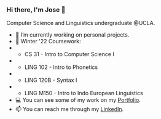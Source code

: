 ### Hi there, I'm Jose 👋

<!--![Banner](https://github.com/JoseOr1j/JoseOr1j/blob/master/Github-Banner.png)-->

Computer Science and Linguistics undergraduate @UCLA.

- 🔭 I’m currently working on personal projects.
- 🌱 Winter '22 Coursework: 
- - CS 31 - Intro to Computer Science I
- - LING 102 - Intro to Phonetics
- - LING 120B - Syntax I
- - LING M150 - Intro to Indo European Linguistics 
- 💻 You can see some of my work on my [Portfolio](joseor1j.github.io/Portfolio/).
- 📫 You can reach me through my [LinkedIn](linkedin.com/in/jose-orozco-3134a4191/).
<!-- ⚡ Fun fact: I am a community college transfer student. -->

<!-- - 👯 I’m looking to collaborate on ...
- 🤔 I’m looking for help with ... -->
<!--
**JoseOr1j/JoseOr1j** is a ✨ _special_ ✨ repository because its `README.md` (this file) appears on your GitHub profile.
